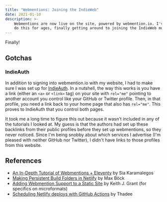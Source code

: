 ```yaml
---
title: "Webmentions: Joining the IndieWeb"
date: 2021-01-10
description: >-
    Webmentions are now live on the site, powered by webmention.io. I've been meaning to
    do this for ages, finally getting around to joining the IndieWeb more properly.
---
```


Finally!

## Gotchas

### IndieAuth

In addition to signing into webmention.io with my website, I had to make sure I was set up
for [IndieAuth](https://indieauth.com/). In a nutshell, the way this works is you have a
link (either an `<a>` or `<link>` tag) on your site with `rel="me"` pointing to another
account you control like your GitHub or Twitter profile. Then, in that profile, you need a
link back to your home page that also has `rel="me"`. This proves to IndieAuth that you
control both pages.

It took me a long time to figure this out because it wasn't included in any of the
tutorials I looked at. My guess is that the authors had set up these backlinks from their
public profiles before they set up webmentions, so they never noticed. Since I'm being
snobby about which services I advertise (I'm pleased with neither GitHub nor Twitter), I
didn't have links to those profiles from this website.

## References

- [An In-Depth Tutorial of Webmentions +
  Eleventy](https://sia.codes/posts/webmentions-eleventy-in-depth/) by Sia Karamalegos
- [Making Persistent Build Folders in
  Netlify](https://mxb.dev/blog/persistent-build-folders-netlify/) by Max Böck
- [Adding Webmention Support to a Static
  Site](https://keithjgrant.com/posts/2019/02/adding-webmention-support-to-a-static-site/)
  by Keith J. Grant (for specifics on microformats)
- [Scheduling Netlify deploys with GitHub
  Actions](https://www.voorhoede.nl/en/blog/scheduling-netlify-deploys-with-github-actions/)
  by Thadee

